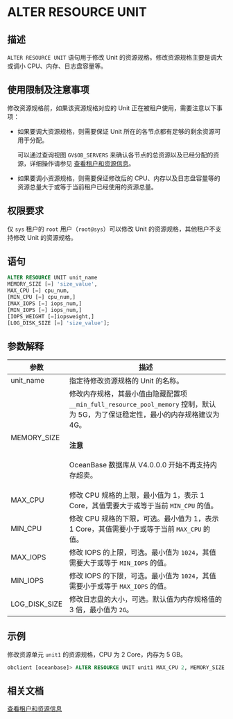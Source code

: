 # ALTER RESOURCE UNIT

## 描述

`ALTER RESOURCE UNIT` 语句用于修改 Unit 的资源规格。修改资源规格主要是调大或调小 CPU、内存、日志盘容量等。

## 使用限制及注意事项

修改资源规格前，如果该资源规格对应的 Unit 正在被租户使用，需要注意以下事项：

* 如果要调大资源规格，则需要保证 Unit 所在的各节点都有足够的剩余资源可用于分配。

  可以通过查询视图 `GV$OB_SERVERS` 来确认各节点的总资源以及已经分配的资源，详细操作请参见 [查看租户和资源信息](../../../../600.manage/200.tenant-management/600.common-tenant-operations/400.view-tenant-information.md)。

* 如果要调小资源规格，则需要保证修改后的 CPU、内存以及日志盘容量等的资源总量大于或等于当前租户已经使用的资源总量。

## 权限要求

仅 `sys` 租户的 `root` 用户（`root@sys`）可以修改 Unit 的资源规格，其他租户不支持修改 Unit 的资源规格。

## 语句

```sql
ALTER RESOURCE UNIT unit_name 
MEMORY_SIZE [=] 'size_value',
MAX_CPU [=] cpu_num, 
[MIN_CPU [=] cpu_num,]
[MAX_IOPS [=] iops_num,]
[MIN_IOPS [=] iops_num,] 
[IOPS_WEIGHT [=]iopsweight,]
[LOG_DISK_SIZE [=] 'size_value'];
```

## 参数解释

|       参数        |                            描述                                                                                                     |
|-----------------|--------------------------------------------------------------------------------------------------------------------------------------|
| unit_name       | 指定待修改资源规格的 Unit 的名称。                     |
| MEMORY_SIZE     | 修改内存规格，其最小值由隐藏配置项 `__min_full_resource_pool_memory` 控制，默认为 5G，为了保证稳定性，最小的内存规格建议为 4G。  <main id="notice" type='notice'><h4>注意</h4><p>OceanBase 数据库从 V4.0.0.0 开始不再支持内存超卖。</p></main> |
| MAX_CPU         | 修改 CPU 规格的上限，最小值为 1，表示 1 Core，其值需要大于或等于当前 `MIN_CPU` 的值。                                 |
| MIN_CPU         | 修改 CPU 规格的下限，可选。最小值为 1，表示 1 Core，其值需要小于或等于当前 `MAX_CPU` 的值。                 |
| MAX_IOPS        | 修改 IOPS 的上限，可选。最小值为 `1024`，其值需要大于或等于 `MIN_IOPS` 的值。    |
| MIN_IOPS        | 修改 IOPS 的下限，可选。最小值为 `1024`，其值需要小于或等于 `MAX_IOPS` 的值。    |
| LOG_DISK_SIZE   | 修改日志盘的大小，可选。默认值为内存规格值的 3 倍，最小值为 `2G`。|

## 示例

修改资源单元 `unit1` 的资源规格，CPU 为 2 Core，内存为 5 GB。 

```sql
obclient [oceanbase]> ALTER RESOURCE UNIT unit1 MAX_CPU 2, MEMORY_SIZE '5G';
```

## 相关文档

[查看租户和资源信息](../../../../600.manage/200.tenant-management/600.common-tenant-operations/400.view-tenant-information.md)
